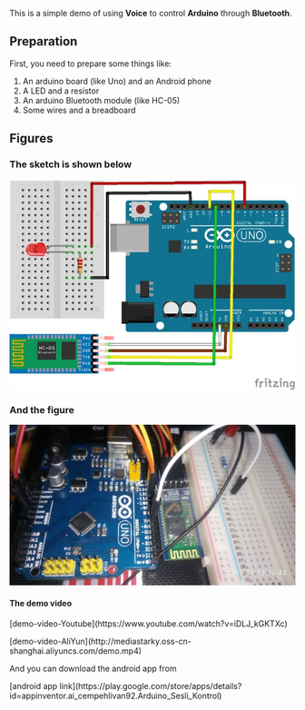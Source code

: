 This is a simple demo of using **Voice** to control **Arduino** through **Bluetooth**.
## Preparation
First, you need to prepare some things like:
1. An arduino board (like Uno) and an Android phone
2. A LED and a resistor
3. An arduino Bluetooth module (like HC-05)
4. Some wires and a breadboard

## Figures
### The sketch is shown below
![sketch](https://github.com/rollingstarky/Voice_Bluetooth_Arduino_control/blob/master/sketch/sketch.jpg)
### And the figure
![figure](https://github.com/rollingstarky/Voice_Bluetooth_Arduino_control/blob/master/sketch/figure.jpg)
#### <p>The demo video</p>
<p>[demo-video-Youtube](https://www.youtube.com/watch?v=iDLJ_kGKTXc)</p>
<p>[demo-video-AliYun](http://mediastarky.oss-cn-shanghai.aliyuncs.com/demo.mp4)</p>
<p>And you can download the android app from</p>
[android app link](https://play.google.com/store/apps/details?id=appinventor.ai_cempehlivan92.Arduino_Sesli_Kontrol)
